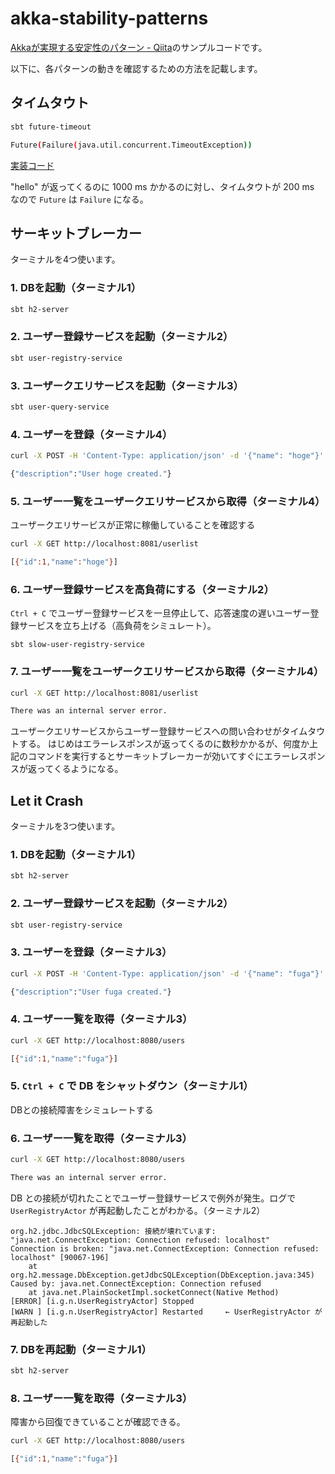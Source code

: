 # akka-stability-patterns

[Akkaが実現する安定性のパターン - Qiita](https://qiita.com/negokaz/items/ba065abcb5ee40c150a9)のサンプルコードです。

以下に、各パターンの動きを確認するための方法を記載します。

## タイムタウト

```bash
sbt future-timeout

Future(Failure(java.util.concurrent.TimeoutException))
```
[実装コード](./src/main/scala/io/github/negokaz/FutureTimeoutApp.scala)

"hello" が返ってくるのに 1000 ms かかるのに対し、タイムタウトが 200 ms なので `Future` は `Failure` になる。

## サーキットブレーカー

ターミナルを4つ使います。

### 1. DBを起動（ターミナル1）

```bash
sbt h2-server
```

### 2. ユーザー登録サービスを起動（ターミナル2）

```bash
sbt user-registry-service
```

### 3. ユーザークエリサービスを起動（ターミナル3）

```bash
sbt user-query-service
```

### 4. ユーザーを登録（ターミナル4）

```bash
curl -X POST -H 'Content-Type: application/json' -d '{"name": "hoge"}' http://localhost:8080/users

{"description":"User hoge created."}
```

### 5. ユーザー一覧をユーザークエリサービスから取得（ターミナル4）

ユーザークエリサービスが正常に稼働していることを確認する

```bash
curl -X GET http://localhost:8081/userlist

[{"id":1,"name":"hoge"}]
```

### 6. ユーザー登録サービスを高負荷にする（ターミナル2）

`Ctrl + C` でユーザー登録サービスを一旦停止して、応答速度の遅いユーザー登録サービスを立ち上げる（高負荷をシミュレート）。

```
sbt slow-user-registry-service
```

### 7. ユーザー一覧をユーザークエリサービスから取得（ターミナル4）

```bash
curl -X GET http://localhost:8081/userlist

There was an internal server error.
```

ユーザークエリサービスからユーザー登録サービスへの問い合わせがタイムタウトする。
はじめはエラーレスポンスが返ってくるのに数秒かかるが、何度か上記のコマンドを実行するとサーキットブレーカーが効いてすぐにエラーレスポンスが返ってくるようになる。

## Let it Crash

ターミナルを3つ使います。

### 1. DBを起動（ターミナル1）

```bash
sbt h2-server
```

### 2. ユーザー登録サービスを起動（ターミナル2）

```bash
sbt user-registry-service
```

### 3. ユーザーを登録（ターミナル3）

```bash
curl -X POST -H 'Content-Type: application/json' -d '{"name": "fuga"}' http://localhost:8080/users

{"description":"User fuga created."}
```

### 4. ユーザー一覧を取得（ターミナル3）

```bash
curl -X GET http://localhost:8080/users

[{"id":1,"name":"fuga"}]
```

### 5. `Ctrl + C` で DB をシャットダウン（ターミナル1）

DBとの接続障害をシミュレートする

### 6. ユーザー一覧を取得（ターミナル3）

```bash
curl -X GET http://localhost:8080/users

There was an internal server error.
```

DB との接続が切れたことでユーザー登録サービスで例外が発生。ログで `UserRegistryActor` が再起動したことがわかる。（ターミナル2）

```
org.h2.jdbc.JdbcSQLException: 接続が壊れています: "java.net.ConnectException: Connection refused: localhost"
Connection is broken: "java.net.ConnectException: Connection refused: localhost" [90067-196]
	at org.h2.message.DbException.getJdbcSQLException(DbException.java:345)
Caused by: java.net.ConnectException: Connection refused
	at java.net.PlainSocketImpl.socketConnect(Native Method)
[ERROR] [i.g.n.UserRegistryActor] Stopped
[WARN ] [i.g.n.UserRegistryActor] Restarted     ← UserRegistryActor が再起動した
```

### 7. DBを再起動（ターミナル1）

```bash
sbt h2-server
```
### 8. ユーザー一覧を取得（ターミナル3）

障害から回復できていることが確認できる。

```bash
curl -X GET http://localhost:8080/users

[{"id":1,"name":"fuga"}]
```
